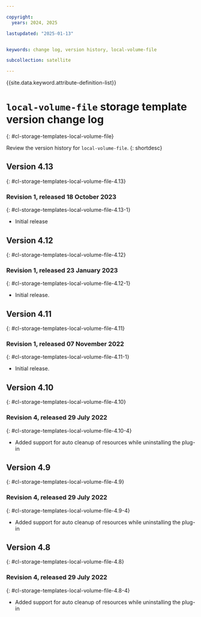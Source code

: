 ```yaml
---

copyright:
  years: 2024, 2025

lastupdated: "2025-01-13"


keywords: change log, version history, local-volume-file

subcollection: satellite

---
```


{{site.data.keyword.attribute-definition-list}}

<!-- The content in this topic is auto-generated except for reuse-snippets indicated with {[ ]}. -->

# `local-volume-file` storage template version change log
{: #cl-storage-templates-local-volume-file}

Review the version history for `local-volume-file`.
{: shortdesc}



## Version 4.13
{: #cl-storage-templates-local-volume-file-4.13}


### Revision 1, released 18 October 2023
{: #cl-storage-templates-local-volume-file-4.13-1}

- Initial release



## Version 4.12
{: #cl-storage-templates-local-volume-file-4.12}


### Revision 1, released 23 January 2023
{: #cl-storage-templates-local-volume-file-4.12-1}

- Initial release.



## Version 4.11
{: #cl-storage-templates-local-volume-file-4.11}


### Revision 1, released 07 November 2022
{: #cl-storage-templates-local-volume-file-4.11-1}

- Initial release.



## Version 4.10
{: #cl-storage-templates-local-volume-file-4.10}


### Revision 4, released 29 July 2022
{: #cl-storage-templates-local-volume-file-4.10-4}

- Added support for auto cleanup of resources while uninstalling the plug-in



## Version 4.9
{: #cl-storage-templates-local-volume-file-4.9}


### Revision 4, released 29 July 2022
{: #cl-storage-templates-local-volume-file-4.9-4}

- Added support for auto cleanup of resources while uninstalling the plug-in



## Version 4.8
{: #cl-storage-templates-local-volume-file-4.8}


### Revision 4, released 29 July 2022
{: #cl-storage-templates-local-volume-file-4.8-4}

- Added support for auto cleanup of resources while uninstalling the plug-in

